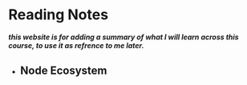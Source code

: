 # Reading Notes
_**this website is for adding a summary of what I will learn across this course, to use it as refrence to me later.**_
- ## Node Ecosystem
